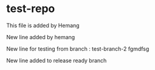 # test-repo

This file is added by Hemang


New line added by hemang

New line for testing from branch : test-branch-2
fgmdfsg

New line added to release ready branch
